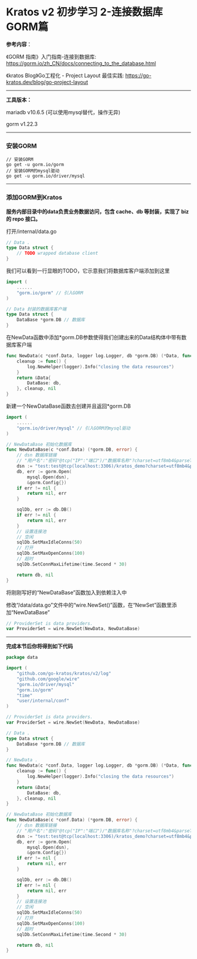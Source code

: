# Kratos v2 初步学习 2-连接数据库GORM篇

**参考内容**：

《GORM 指南》入门指南-连接到数据库: https://gorm.io/zh_CN/docs/connecting_to_the_database.html

《kratos Blog》Go工程化 - Project Layout 最佳实践: https://go-kratos.dev/blog/go-project-layout

---

**工具版本：**

mariadb v10.6.5 (可以使用mysql替代，操作无异)

gorm v1.22.3

---

### 安装GORM

```shell
// 安装GORM
go get -u gorm.io/gorm
// 安装GORM的mysql驱动
go get -u gorm.io/driver/mysql
```

---

### 添加GORM到Kratos

**服务内部目录中的data负责业务数据访问，包含 cache、db 等封装，实现了 biz 的 repo 接口。**

打开/internal/data.go

```go
// Data .
type Data struct {
    // TODO wrapped database client
}
```

我们可以看到一行显眼的TODO，它示意我们将数据库客户端添加到这里

```go
import (
    ......
    "gorm.io/gorm" // 引入GORM
)

// Data 封装的数据库客户端
type Data struct {
    DataBase *gorm.DB // 数据库
}
```

在NewData函数中添加*gorm.DB参数使得我们创建出来的Data结构体中带有数据库客户端

```go
func NewData(c *conf.Data, logger log.Logger, db *gorm.DB) (*Data, func(), error) {
    cleanup := func() {
        log.NewHelper(logger).Info("closing the data resources")
    }
    return &Data{
        DataBase: db,
    }, cleanup, nil
}
```

新建一个NewDataBase函数去创建并且返回*gorm.DB

```go
import (
    ......
    "gorm.io/driver/mysql" // 引入GORM的mysql驱动
)

// NewDataBase 初始化数据库
func NewDataBase(c *conf.Data) (*gorm.DB, error) {
    // dsn 数据库链接
    // "用户名":"密码"@tcp("IP":"端口")/"数据库名称"?charset=utf8mb4&parseTime=True&loc=Local
    dsn := "test:test@tcp(localhost:3306)/kratos_demo?charset=utf8mb4&parseTime=True&loc=Local"
    db, err := gorm.Open(
        mysql.Open(dsn),
        &gorm.Config{})
    if err != nil {
        return nil, err
    }

    sqlDb, err := db.DB()
    if err != nil {
        return nil, err
    }
    // 设置连接池
    // 空闲
    sqlDb.SetMaxIdleConns(50)
    // 打开
    sqlDb.SetMaxOpenConns(100)
    // 超时
    sqlDb.SetConnMaxLifetime(time.Second * 30)

    return db, nil
}
```

将刚刚写好的“NewDataBase”函数加入到依赖注入中

修改“/data/data.go”文件中的“wire.NewSet()”函数，在“NewSet”函数里添加“NewDataBase”

```go
// ProviderSet is data providers.
var ProviderSet = wire.NewSet(NewData, NewDataBase)
```

---

**完成本节后你将得到如下代码**

```go
package data

import (
    "github.com/go-kratos/kratos/v2/log"
    "github.com/google/wire"
    "gorm.io/driver/mysql"
    "gorm.io/gorm"
    "time"
    "user/internal/conf"
)

// ProviderSet is data providers.
var ProviderSet = wire.NewSet(NewData, NewDataBase)

// Data .
type Data struct {
	DataBase *gorm.DB // 数据库
}

// NewData .
func NewData(c *conf.Data, logger log.Logger, db *gorm.DB) (*Data, func(), error) {
	cleanup := func() {
		log.NewHelper(logger).Info("closing the data resources")
	}
	return &Data{
		DataBase: db,
	}, cleanup, nil
}

// NewDataBase 初始化数据库
func NewDataBase(c *conf.Data) (*gorm.DB, error) {
    // dsn 数据库链接
    // "用户名":"密码"@tcp("IP":"端口")/"数据库名称"?charset=utf8mb4&parseTime=True&loc=Local
    dsn := "test:test@tcp(localhost:3306)/kratos_demo?charset=utf8mb4&parseTime=True&loc=Local"
    db, err := gorm.Open(
        mysql.Open(dsn),
        &gorm.Config{})
    if err != nil {
        return nil, err
    }

    sqlDb, err := db.DB()
    if err != nil {
        return nil, err
    }
    // 设置连接池
    // 空闲
    sqlDb.SetMaxIdleConns(50)
    // 打开
    sqlDb.SetMaxOpenConns(100)
    // 超时
    sqlDb.SetConnMaxLifetime(time.Second * 30)

    return db, nil
}
```

